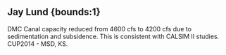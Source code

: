 ## Jay Lund {bounds:1} 
DMC Canal capacity reduced from 4600 cfs to 4200 cfs due to sedimentation and subsidence. This is consistent with CALSIM II studies. CUP2014 - MSD, KS.
